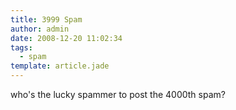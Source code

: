 ```yaml
---
title: 3999 Spam
author: admin
date: 2008-12-20 11:02:34
tags: 
  - spam
template: article.jade
---
```


who's the lucky spammer to post the 4000th spam?
